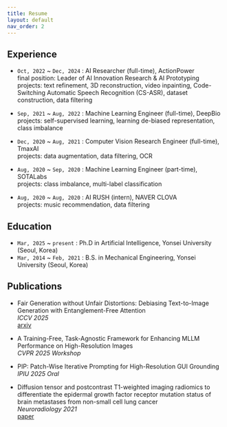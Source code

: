 ```yaml
---
title: Resume
layout: default
nav_order: 2
---
```


## Experience

- `Oct, 2022` ~ `Dec, 2024` : AI Researcher (full-time), ActionPower  
  final position: Leader of AI Innovation Research & AI Prototyping  
  projects: text refinement, 3D reconstruction, video inpainting, Code-Switching Automatic Speech Recognition (CS-ASR), dataset construction, data filtering

- `Sep, 2021` ~ `Aug, 2022` : Machine Learning Engineer (full-time), DeepBio  
  projects: self-supervised learning, learning de-biased representation, class imbalance

- `Dec, 2020` ~ `Aug, 2021` : Computer Vision Research Engineer (full-time), TmaxAI  
  projects: data augmentation, data filtering, OCR

- `Aug, 2020` ~ `Sep, 2020` : Machine Learning Engineer (part-time), SOTALabs  
  projects: class imbalance, multi-label classification

- `Aug, 2020` ~ `Aug, 2020` : AI RUSH (intern), NAVER CLOVA  
  projects: music recommendation, data filtering



## Education

- `Mar, 2025` ~ `present` : Ph.D in Artificial Intelligence, Yonsei University (Seoul, Korea)
- `Mar, 2014` ~ `Feb, 2021` : B.S. in Mechanical Engineering, Yonsei University (Seoul, Korea)



## Publications

- Fair Generation without Unfair Distortions: Debiasing Text-to-Image Generation with Entanglement-Free Attention  
  *ICCV 2025*  
  [arxiv](https://arxiv.org/abs/2506.13298)

- A Training-Free, Task-Agnostic Framework for Enhancing MLLM Performance on High-Resolution Images  
  *CVPR 2025 Workshop*  

- PIP: Patch-Wise Iterative Prompting for High-Resolution GUI Grounding  
  *IPIU 2025 Oral*  

- Diffusion tensor and postcontrast T1-weighted imaging radiomics to differentiate the epidermal growth factor receptor mutation status of brain metastases from non-small cell lung cancer  
  *Neuroradiology 2021*  
  [paper](https://doi.org/10.1007/s00234-020-02529-2)
